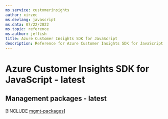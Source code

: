 ```yaml
---
ms.service: customerinsights
author: xirzec
ms.devlang: javascript
ms.data: 07/22/2022
ms.topic: reference
ms.author: jeffish
title: Azure Customer Insights SDK for JavaScript
description: Reference for Azure Customer Insights SDK for JavaScript
---
```

# Azure Customer Insights SDK for JavaScript - latest

## Management packages - latest
[!INCLUDE [mgmt-packages](customer-insights-mgmt-index.md)]